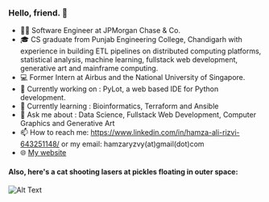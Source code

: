### Hello, friend. 👋
- 🐱‍💻 Software Engineer at JPMorgan Chase & Co. 
- 🎓 CS graduate from Punjab Engineering College, Chandigarh with experience in building ETL pipelines on distributed computing platforms, statistical analysis, machine learning, fullstack web development, generative art and mainframe computing.
- 💻 Former Intern at Airbus and the National University of Singapore.
- 🔭 Currently working on : PyLot, a web based IDE for Python development.
- 🌱 Currently learning : Bioinformatics, Terraform and Ansible
- 💬 Ask me about : Data Science, Fullstack Web Development, Computer Graphics and Generative Art
- 📫 How to reach me: https://www.linkedin.com/in/hamza-ali-rizvi-643251148/ or my email: hamzaryzvy(at)gmail(dot)com
- 🌐 [My website](https://ryzbaka.github.io)
#### Also, here's a cat shooting lasers at pickles floating in outer space:
![Alt Text](https://media.giphy.com/media/3oEduQAsYcJKQH2XsI/giphy.gif)

